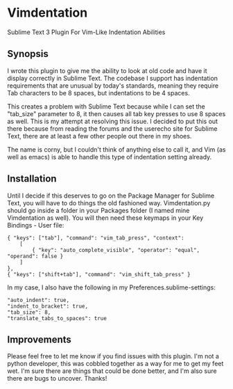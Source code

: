 # Vimdentation
Sublime Text 3 Plugin For Vim-Like Indentation Abilities

## Synopsis
I wrote this plugin to give me the ability to look at old code and have it display correctly in Sublime Text. The codebase I support has indentation requirements that are unusual by today's standards, meaning they require Tab characters to be 8 spaces, but indentations to be 4 spaces.

This creates a problem with Sublime Text because while I can set the "tab_size" parameter to 8, it then causes all tab key presses to use 8 spaces as well. This is my attempt at resolving this issue. I decided to put this out there because from reading the forums and the userecho site for Sublime Text, there are at least a few other people out there in my shoes.

The name is corny, but I couldn't think of anything else to call it, and Vim (as well as emacs) is able to handle this type of indentation setting already.

## Installation

Until I decide if this deserves to go on the Package Manager for Sublime Text, you will have to do things the old fashioned way. Vimdentation.py should go inside a folder in your Packages folder (I named mine Vimdentation as well). You will then need these keymaps in your Key Bindings - User file:

```
{ "keys": ["tab"], "command": "vim_tab_press", "context":
    [
        { "key": "auto_complete_visible", "operator": "equal", "operand": false }
    ]
},
{ "keys": ["shift+tab"], "command": "vim_shift_tab_press" }
```

In my case, I also have the following in my Preferences.sublime-settings:

```
"auto_indent": true,
"indent_to_bracket": true,
"tab_size": 8,
"translate_tabs_to_spaces": true
```

## Improvements
Please feel free to let me know if you find issues with this plugin. I'm not a python developer, this was cobbled together as a way for me to get my feet wet. I'm sure there are things that could be done better, and I'm also sure there are bugs to uncover. Thanks!
